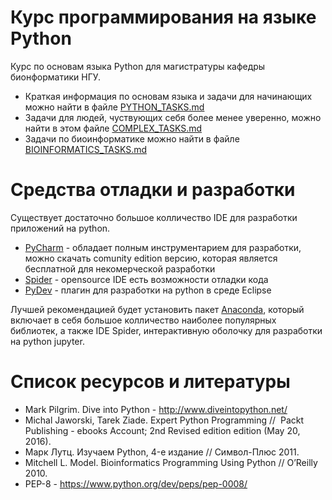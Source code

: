 # Курс программирования на языке Python

Курс по основам языка Python для магистратуры кафедры бионформатики НГУ. 
* Краткая информация по основам языка и задачи для начинающих можно найти в файле [PYTHON_TASKS.md](https://github.com/skhayrulin/python_course/blob/master/PYTHON_TASKS.md)
* Задачи для людей, чуствующих себя более менее уверенно, можно найти в этом файле [COMPLEX_TASKS.md](https://github.com/skhayrulin/python_course/blob/master/COMPLEX_TASKS.md)
* Задачи по биоинформатике можно найти в файле [BIOINFORMATICS_TASKS.md](https://github.com/skhayrulin/python_course/blob/master/BIOINFORMATICS_TASKS.md)

# Средства отладки и разработки

Существует достаточно большое колличество IDE для разработки приложений на python.

* [PyCharm](https://www.jetbrains.com/pycharm/) - обладает полным инструментарием для разработки, можно скачать comunity edition версию, которая является бесплатной для некомерческой разработки
* [Spider](https://github.com/spyder-ide/spyder) - opensource IDE есть возможности отладки кода 
* [PyDev](https://marketplace.eclipse.org/content/pydev-python-ide-eclipse) - плагин для разработки на python в среде Eclipse

Лучшей рекомендацией будет установить пакет [Anaconda](https://www.continuum.io/downloads), который включает в себя большое колличество наиболее популярных библиотек, а также IDE Spider, интерактивную оболочку для разработки на python jupyter.

# Список ресурсов и литературы

* Mark Pilgrim. Dive into Python - http://www.diveintopython.net/
* Michal Jaworski, Tarek Ziade. Expert Python Programming //  Packt Publishing - ebooks Account; 2nd Revised edition edition (May 20, 2016).
* Марк Лутц. Изучаем Python, 4-е издание // Символ-Плюс 2011.
* Mitchell L. Model. Bioinformatics Programming Using Python // O’Reilly 2010.
* PEP-8 - https://www.python.org/dev/peps/pep-0008/
